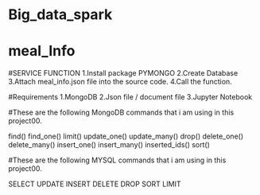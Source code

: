 # Big_data_spark
# meal_Info

#SERVICE FUNCTION
1.Install package PYMONGO
2.Create Database
3.Attach meal_info.json file into the source code.
4.Call the function.

#Requirements
1.MongoDB
2.Json file / document file
3.Jupyter Notebook


#These are the following MongoDB commands that i am using in this project00.
  
find()
find_one()
limit()
update_one()
update_many()
drop()
delete_one()
delete_many()
insert_one()
insert_many()
inserted_ids()
sort()

#These are the following MYSQL commands that i am using in this project00.
 
 SELECT
 UPDATE
 INSERT
 DELETE
 DROP
 SORT
 LIMIT
 
 
